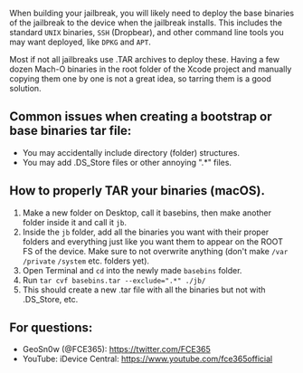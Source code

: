 When building your jailbreak, you will likely need to deploy the base binaries of the jailbreak to the device when the jailbreak installs. This includes the standard `UNIX` binaries, `SSH` (Dropbear), and other command line tools you may want deployed, like `DPKG` and `APT`.

Most if not all jailbreaks use .TAR archives to deploy these. Having a few dozen Mach-O binaries in the root folder of the Xcode project and manually copying them one by one is not a great idea, so tarring them is a good solution. 

## Common issues when creating a bootstrap or base binaries tar file:

* You may accidentally include directory (folder) structures.
* You may add .DS_Store files or other annoying ".*" files.

## How to properly TAR your binaries (macOS).

1) Make a new folder on Desktop, call it basebins, then make another folder inside it and call it `jb`.
2) Inside the `jb` folder, add all the binaries you want with their proper folders and everything just like you want them to appear on the ROOT FS of the device. Make sure to not overwrite anything (don't make `/var` `/private` `/system` etc. folders yet).
3) Open Terminal and `cd` into the newly made `basebins` folder.
4) Run `tar cvf basebins.tar --exclude=".*" ./jb/`
5) This should create a new .tar file with all the binaries but not with .DS_Store, etc.

## For questions:

* GeoSn0w (@FCE365): https://twitter.com/FCE365
* YouTube: iDevice Central: https://www.youtube.com/fce365official

